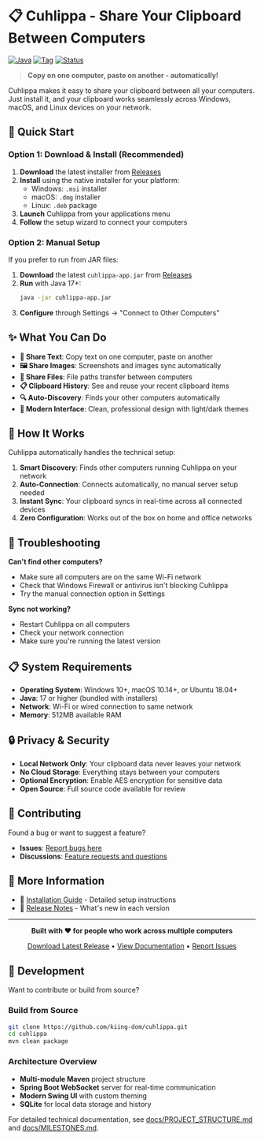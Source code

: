# 📋 Cuhlippa - Share Your Clipboard Between Computers

[![Java](https://img.shields.io/badge/Java-17+-orange.svg)](https://openjdk.java.net/projects/jdk/17/)
[![Tag](https://img.shields.io/github/v/tag/kiing-dom/cuhlippa.svg)](https://github.com/kiing-dom/cuhlippa/releases)
[![Status](https://img.shields.io/badge/Status-Public%20Release-brightgreen.svg)](#)

> **Copy on one computer, paste on another - automatically!**

Cuhlippa makes it easy to share your clipboard between all your computers. Just install it, and your clipboard works seamlessly across Windows, macOS, and Linux devices on your network.

## 🚀 Quick Start

### Option 1: Download & Install (Recommended)

1. **Download** the latest installer from [Releases](https://github.com/kiing-dom/cuhlippa/releases)
2. **Install** using the native installer for your platform:
   - Windows: `.msi` installer 
   - macOS: `.dmg` installer
   - Linux: `.deb` package
3. **Launch** Cuhlippa from your applications menu
4. **Follow** the setup wizard to connect your computers

### Option 2: Manual Setup

If you prefer to run from JAR files:

1. **Download** the latest `cuhlippa-app.jar` from [Releases](https://github.com/kiing-dom/cuhlippa/releases)
2. **Run** with Java 17+:
   ```bash
   java -jar cuhlippa-app.jar
   ```
3. **Configure** through Settings → "Connect to Other Computers"

## ✨ What You Can Do

- **📝 Share Text**: Copy text on one computer, paste on another
- **🖼️ Share Images**: Screenshots and images sync automatically  
- **📁 Share Files**: File paths transfer between computers
- **📋 Clipboard History**: See and reuse your recent clipboard items
- **🔍 Auto-Discovery**: Finds your other computers automatically
- **🎨 Modern Interface**: Clean, professional design with light/dark themes

## 🔧 How It Works

Cuhlippa automatically handles the technical setup:

1. **Smart Discovery**: Finds other computers running Cuhlippa on your network
2. **Auto-Connection**: Connects automatically, no manual server setup needed
3. **Instant Sync**: Your clipboard syncs in real-time across all connected devices
4. **Zero Configuration**: Works out of the box on home and office networks

## 🚨 Troubleshooting

**Can't find other computers?**
- Make sure all computers are on the same Wi-Fi network
- Check that Windows Firewall or antivirus isn't blocking Cuhlippa
- Try the manual connection option in Settings

**Sync not working?**
- Restart Cuhlippa on all computers
- Check your network connection
- Make sure you're running the latest version

## 📋 System Requirements

- **Operating System**: Windows 10+, macOS 10.14+, or Ubuntu 18.04+
- **Java**: 17 or higher (bundled with installers)
- **Network**: Wi-Fi or wired connection to same network
- **Memory**: 512MB available RAM

## 🔒 Privacy & Security

- **Local Network Only**: Your clipboard data never leaves your network
- **No Cloud Storage**: Everything stays between your computers
- **Optional Encryption**: Enable AES encryption for sensitive data
- **Open Source**: Full source code available for review

## 🤝 Contributing

Found a bug or want to suggest a feature? 

- **Issues**: [Report bugs here](https://github.com/kiing-dom/cuhlippa/issues)
- **Discussions**: [Feature requests and questions](https://github.com/kiing-dom/cuhlippa/discussions)

## 📖 More Information

- 📖 [Installation Guide](docs/INSTALLATION.md) - Detailed setup instructions
- 🎯 [Release Notes](https://github.com/kiing-dom/cuhlippa/releases) - What's new in each version

---

<div align="center">

**Built with ❤️ for people who work across multiple computers**

[Download Latest Release](https://github.com/kiing-dom/cuhlippa/releases) • [View Documentation](docs/) • [Report Issues](https://github.com/kiing-dom/cuhlippa/issues)

</div>

## 🔧 Development

Want to contribute or build from source?

### Build from Source
```bash
git clone https://github.com/kiing-dom/cuhlippa.git
cd cuhlippa
mvn clean package
```

### Architecture Overview
- **Multi-module Maven** project structure
- **Spring Boot WebSocket** server for real-time communication  
- **Modern Swing UI** with custom theming
- **SQLite** for local data storage and history

For detailed technical documentation, see [docs/PROJECT_STRUCTURE.md](docs/PROJECT_STRUCTURE.md) and [docs/MILESTONES.md](docs/MILESTONES.md).
